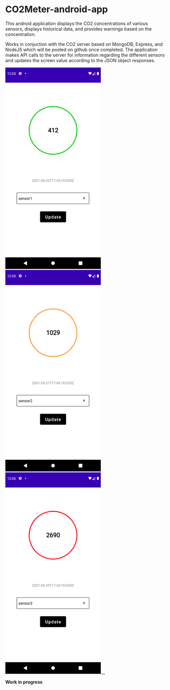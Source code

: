 # CO2Meter-android-app

This android application displays the CO2 concentrations of various sensors, displays historical data, and provides warnings based on the concentration.

Works in conjuction with the CO2 server based on MongoDB, Express, and NodeJS which will be posted on github once completed. The application makes API calls to the server for information regarding the different sensors and updates the screen value according to the JSON object responses.

![Screenshot](/images/sensor1.png)
![Screenshot](/images/sensor2.png)
![Screenshot](/images/sensor3.png)__

**Work in progress**
